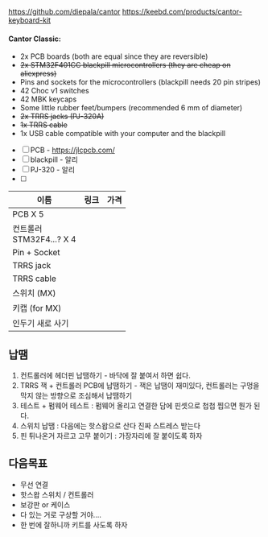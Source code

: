 https://github.com/diepala/cantor
https://keebd.com/products/cantor-keyboard-kit

#### Cantor Classic:

[](https://github.com/diepala/cantor#cantor-classic)

- 2x PCB boards (both are equal since they are reversible)
- ~~2x STM32F401CC blackpill microcontrollers (they are cheap on aliexpress)~~
- Pins and sockets for the microcontrollers (blackpill needs 20 pin stripes)
- 42 Choc v1 switches
- 42 MBK keycaps
- Some little rubber feet/bumpers (recommended 6 mm of diameter)
- ~~2x TRRS jacks (PJ-320A)~~
- ~~1x TRRS cable~~
- 1x USB cable compatible with your computer and the blackpill

- [ ] PCB - https://jlcpcb.com/
- [ ] blackpill - 알리
- [ ] PJ-320 - 알리
- [ ]

| 이름                        | 링크 | 가격 |
| --------------------------- | ---- | ---- |
| PCB X 5                     |      |      |
| 컨트롤러<br>STM32F4...? X 4 |      |      |
| Pin + Socket                |      |      |
| TRRS jack                   |      |      |
| TRRS cable                  |      |      |
| 스위치 (MX)                 |      |      |
| 키캡 (for MX)               |      |      |
| 인두기 새로 사기            |      |      |


## 납땜

1. 컨트롤러에 헤더핀 납땜하기 - 바닥에 잘 붙여서 하면 쉽다.
2. TRRS 잭 + 컨트롤러 PCB에 납땜하기 - 잭은 납땜이 재미있다, 컨트롤러는 구멍을 막지 않는 방향으로 조심해서 납땜하기
3. 테스트 + 펌웨어 테스트 : 펌웨어 올리고 연결한 담에 핀셋으로 첩첩 찝으면 뭔가 된다.
4. 스위치 납땜 : 다음에는 핫스왑으로 산다 진짜 스트레스 받는다
5. 핀 튀나온거 자르고 고무 붙이기 : 가장자리에 잘 붙이도록 하자

## 다음목표

- 무선 연결
- 핫스왑 스위치 / 컨트롤러
- 보강판 or 케이스
- 다 있는 거로 구상할 거야....
- 한 번에 잘하니까 키트를 사도록 하자
